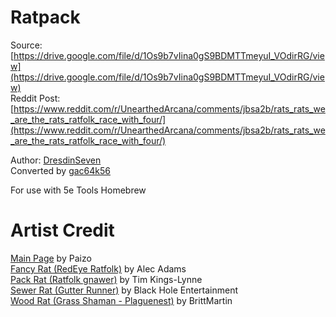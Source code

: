 # Ratpack
Source: [https://drive.google.com/file/d/1Os9b7vIina0gS9BDMTTmeyuI_VOdirRG/view](https://drive.google.com/file/d/1Os9b7vIina0gS9BDMTTmeyuI_VOdirRG/view)<br />
Reddit Post: [https://www.reddit.com/r/UnearthedArcana/comments/jbsa2b/rats_rats_we_are_the_rats_ratfolk_race_with_four/](https://www.reddit.com/r/UnearthedArcana/comments/jbsa2b/rats_rats_we_are_the_rats_ratfolk_race_with_four/)

Author: [DresdinSeven](https://www.reddit.com/user/DresdinSeven)<br />
Converted by [gac64k56](https://www.reddit.com/user/gac64k56/)

For use with 5e Tools Homebrew

# Artist Credit
[Main Page](_img/RTFLK/ratfolk.png) by Paizo<br />
[Fancy Rat (RedEye Ratfolk)](_img/RTFLK/fancyrat.png) by Alec Adams<br />
[Pack Rat (Ratfolk gnawer)](_img/RTFLK/packrat.png) by Tim Kings-Lynne<br />
[Sewer Rat (Gutter Runner)](_img/RTFLK/sewerrat.png) by Black Hole Entertainment<br />
[Wood Rat (Grass Shaman - Plaguenest)](_img/RTFLK/woodrat.png) by BrittMartin